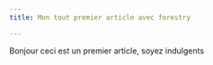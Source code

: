 ```yaml
---
title: Mon tout premier article avec forestry

---
```

Bonjour ceci est un premier article, soyez indulgents